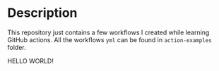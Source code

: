 # Description
This repository just contains a few workflows I created while learning GitHub actions. All the workflows `yml` can be found in `action-examples` folder.

HELLO WORLD!